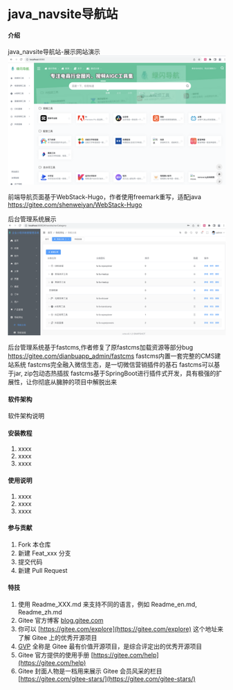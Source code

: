 # java_navsite导航站

#### 介绍
java_navsite导航站-展示网站演示
![输入图片说明](%E5%B1%8F%E5%B9%95%E5%BF%AB%E7%85%A7%202024-07-29%20%E4%B8%8A%E5%8D%8810.03.20.png)

前端导航页面基于WebStack-Hugo，作者使用freemark重写，适配java
https://gitee.com/shenweiyan/WebStack-Hugo

后台管理系统展示
![输入图片说明](%E5%B1%8F%E5%B9%95%E5%BF%AB%E7%85%A7%202024-07-29%20%E4%B8%8A%E5%8D%8810.15.34.png)


后台管理系统基于fastcms,作者修复了原fastcms加载资源等部分bug
https://gitee.com/dianbuapp_admin/fastcms
fastcms内置一套完整的CMS建站系统
fastcms完全融入微信生态，是一切微信营销插件的基石
fastcms可以基于jar, zip包动态热插拔
fastcms基于SpringBoot进行插件式开发，具有极强的扩展性，让你彻底从臃肿的项目中解脱出来

#### 软件架构
软件架构说明


#### 安装教程

1.  xxxx
2.  xxxx
3.  xxxx

#### 使用说明

1.  xxxx
2.  xxxx
3.  xxxx

#### 参与贡献

1.  Fork 本仓库
2.  新建 Feat_xxx 分支
3.  提交代码
4.  新建 Pull Request


#### 特技

1.  使用 Readme\_XXX.md 来支持不同的语言，例如 Readme\_en.md, Readme\_zh.md
2.  Gitee 官方博客 [blog.gitee.com](https://blog.gitee.com)
3.  你可以 [https://gitee.com/explore](https://gitee.com/explore) 这个地址来了解 Gitee 上的优秀开源项目
4.  [GVP](https://gitee.com/gvp) 全称是 Gitee 最有价值开源项目，是综合评定出的优秀开源项目
5.  Gitee 官方提供的使用手册 [https://gitee.com/help](https://gitee.com/help)
6.  Gitee 封面人物是一档用来展示 Gitee 会员风采的栏目 [https://gitee.com/gitee-stars/](https://gitee.com/gitee-stars/)
